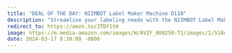 ```yaml
---
title: "DEAL OF THE DAY: NIIMBOT Label Maker Machine D110"
description: "Streamline your labeling needs with the NIIMBOT Label Maker Machine D110. This wireless, USB rechargeable thermal printer comes with 1 roll of white starter label paper, perfect for school, office, or home organization. Say goodbye to clutter and hello to efficiency in crisp white style. Simplify your labeling tasks with ease and precision. #affiliate #ad"
redirect_to: https://amzn.to/3TDf1tH
image: https://m.media-amazon.com/images/W/AVIF_800250-T1/images/I/518nrAKAikL._AC_UF1000,1000_QL80_FMwebp_.jpg
date: 2024-03-17 8:30:00 -0000
---
```

